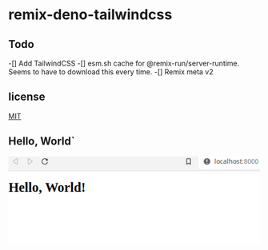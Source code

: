 # remix-deno-tailwindcss


## Todo
-[] Add TailwindCSS
-[] esm.sh cache for @remix-run/server-runtime. Seems to have to download this every time.
-[] Remix meta v2

## license
[MIT](./LICENSE.md)

## Hello, World`
![Hello, World](./hello-world.png)



